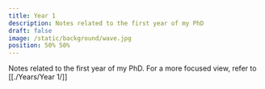 ```yaml
---
title: Year 1
description: Notes related to the first year of my PhD
draft: false
image: /static/background/wave.jpg
position: 50% 50%
---
```


Notes related to the first year of my PhD.
For a more focused view, refer to [[./Years/Year 1/]]
